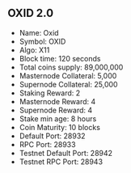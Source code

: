 ## OXID 2.0

- Name: Oxid
- Symbol: OXID
- Algo: X11
- Block time: 120 seconds
- Total coins supply: 89,000,000
- Masternode Collateral: 5,000
- Supernode Collateral: 25,000
- Staking Reward: 2
- Masternode Reward: 4
- Supernode Reward: 4
- Stake min age: 8 hours
- Coin Maturity: 10 blocks
- Default Port: 28932
- RPC Port: 28933
- Testnet Default Port: 28942
- Testnet RPC Port: 28943
